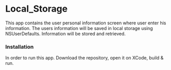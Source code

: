 # Local_Storage

This app contains the user personal information screen where user enter his information. The users information will be saved in local storage using NSUserDefaults. Information will be stored and retrieved. 

### Installation

In order to run this app. Download the repository, open it on XCode, build & run.
